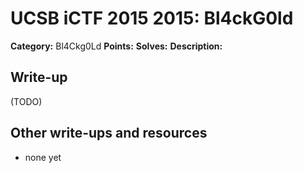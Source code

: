 # UCSB iCTF 2015 2015: Bl4ckG0ld

**Category:** Bl4Ckg0Ld
**Points:** 
**Solves:** 
**Description:**



## Write-up

(TODO)

## Other write-ups and resources

* none yet
